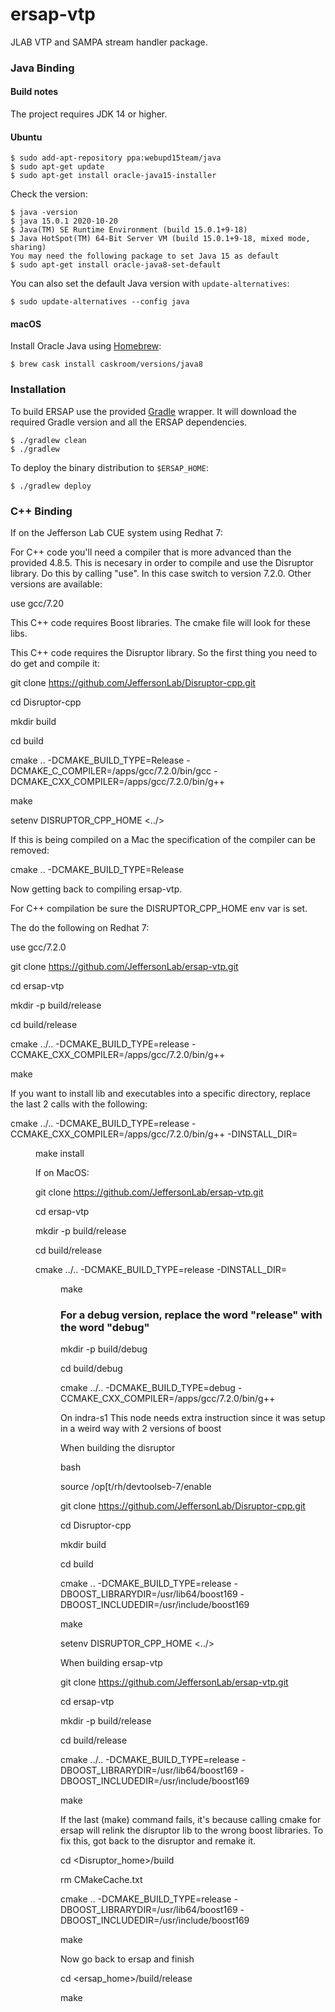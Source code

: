 # ersap-vtp
JLAB VTP and SAMPA stream handler package.

### Java Binding
#### Build notes

The project requires JDK 14 or higher.

#### Ubuntu

    $ sudo add-apt-repository ppa:webupd15team/java
    $ sudo apt-get update
    $ sudo apt-get install oracle-java15-installer

Check the version:

    $ java -version
    $ java 15.0.1 2020-10-20
    $ Java(TM) SE Runtime Environment (build 15.0.1+9-18)
    $ Java HotSpot(TM) 64-Bit Server VM (build 15.0.1+9-18, mixed mode, sharing)
    You may need the following package to set Java 15 as default
    $ sudo apt-get install oracle-java8-set-default

You can also set the default Java version with `update-alternatives`:

    $ sudo update-alternatives --config java

#### macOS

Install Oracle Java using [Homebrew](https://brew.sh/):

    $ brew cask install caskroom/versions/java8

### Installation

To build ERSAP use the provided [Gradle](https://gradle.org/) wrapper.
It will download the required Gradle version and all the ERSAP dependencies.

    $ ./gradlew clean
    $ ./gradlew 
    
To deploy the binary distribution to `$ERSAP_HOME`:

    $ ./gradlew deploy



### C++ Binding
If on the Jefferson Lab CUE system using Redhat 7:

For C++ code you'll need a compiler that is more advanced than the provided 4.8.5.
This is necesary in order to compile and use the Disruptor library.
Do this by calling "use".
In this case switch to version 7.2.0. Other versions are available:

use gcc/7.20

 This C++ code requires Boost libraries.
 The cmake file will look for these libs.

 This C++ code requires the Disruptor library.
 So the first thing you need to do get and compile it:

  git clone https://github.com/JeffersonLab/Disruptor-cpp.git
  
cd Disruptor-cpp
  
mkdir build
  
cd build
  
cmake .. -DCMAKE_BUILD_TYPE=Release  -DCMAKE_C_COMPILER=/apps/gcc/7.2.0/bin/gcc  -DCMAKE_CXX_COMPILER=/apps/gcc/7.2.0/bin/g++

  make
 
  setenv DISRUPTOR_CPP_HOME <../>


If this is being compiled on a Mac the specification of the compiler can be removed:
  
cmake .. -DCMAKE_BUILD_TYPE=Release


 Now getting back to compiling ersap-vtp.

For C++ compilation be sure the DISRUPTOR_CPP_HOME env var is set.

The do the following on Redhat 7:

  use gcc/7.2.0

  git clone https://github.com/JeffersonLab/ersap-vtp.git

  cd ersap-vtp

  mkdir -p build/release

  cd build/release

  cmake ../.. -DCMAKE_BUILD_TYPE=release -CCMAKE_CXX_COMPILER=/apps/gcc/7.2.0/bin/g++

  make


 If you want to install lib and executables into a specific directory,
 replace the last 2 calls with the following:

  cmake ../.. -DCMAKE_BUILD_TYPE=release -CCMAKE_CXX_COMPILER=/apps/gcc/7.2.0/bin/g++ -DINSTALL_DIR=<dir>

  make install


 If on MacOS:

  git clone https://github.com/JeffersonLab/ersap-vtp.git

  cd ersap-vtp

  mkdir -p build/release

  cd build/release

  cmake ../.. -DCMAKE_BUILD_TYPE=release -DINSTALL_DIR=<dir>

  make


### For a debug version, replace the word "release" with the word "debug" 

mkdir -p build/debug

cd build/debug

cmake ../.. -DCMAKE_BUILD_TYPE=debug -CCMAKE_CXX_COMPILER=/apps/gcc/7.2.0/bin/g++

 On indra-s1 
 This node needs extra instruction since 
 it was setup in a weird way with 2 versions of boost

When building the disruptor
 
bash
 
source /op[t/rh/devtoolseb-7/enable
 
git clone https://github.com/JeffersonLab/Disruptor-cpp.git
 
cd Disruptor-cpp
 
mkdir build

cd build

cmake .. -DCMAKE_BUILD_TYPE=release -DBOOST_LIBRARYDIR=/usr/lib64/boost169 -DBOOST_INCLUDEDIR=/usr/include/boost169

make

setenv DISRUPTOR_CPP_HOME <../>


When building ersap-vtp

git clone https://github.com/JeffersonLab/ersap-vtp.git

cd ersap-vtp

mkdir -p build/release

cd build/release

cmake ../.. -DCMAKE_BUILD_TYPE=release -DBOOST_LIBRARYDIR=/usr/lib64/boost169 -DBOOST_INCLUDEDIR=/usr/include/boost169

make

 If the last (make) command fails, it's because calling cmake for ersap
 will relink the disruptor lib to the wrong boost libraries.
 To fix this, got back to the disruptor and remake it.

cd <Disruptor_home>/build

rm CMakeCache.txt

cmake .. -DCMAKE_BUILD_TYPE=release -DBOOST_LIBRARYDIR=/usr/lib64/boost169 -DBOOST_INCLUDEDIR=/usr/include/boost169

make

Now go back to ersap and finish

cd <ersap_home>/build/release

make
  

